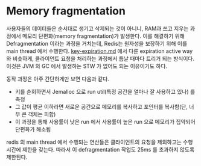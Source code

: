 # Memory fragmentation

사용자들의 데이터들은 순서대로 생기고 삭제되는 것이 아니니, RAM과 쓰고 지우는 과정에서 메모리 단편화(memory fragmentation)가 발생한다.
이를 해결하기 위해 Defragmentation 이라는 과정을 거치는데, Redis는 원자성을 보장하기 위해 이를 main thread 에서 수행한다.
[key-expiration.md](key-expiration.md) 에서 다룬 expiration active way 와 비슷하게, 클라이언트 요청을 처리하는 과정에서 틈날 때마다
트리거 되는 방식이다.
이것은 JVM 의 GC 에서 발생하는 STW 가 없어도 되는 이유이기도 하다.

동작 과정은 아주 간단하게만 보면 다음과 같다.

- 키를 순회하면서 Jemalloc 으로 run util(특정 공간을 얼마나 잘 사용하고 있나) 를 측정
- 그 값이 평균 이하라면 새로운 공간으로 메모리를 복사하고 포인터를 복사함(단, 너무 큰 객체는 피함)
- 이 과정을 통해 사용률이 낮은 run 에서 사용률이 높은 run 으로 메모리가 집약되어 단편화가 해소됨

redis 의 main thread 에서 수행되는 연산들은 클라이언트의 요청을 제외하고는 수행 시간에 제한을 갖는다.
따라서 이 defragmentation 작업도 25ms 를 초과하지 않도록 제한된다.
